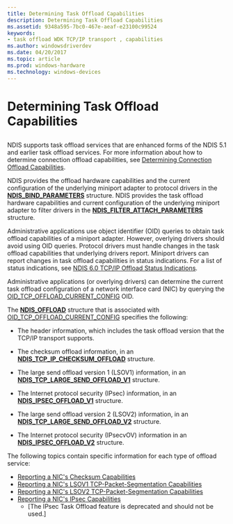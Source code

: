 ```yaml
---
title: Determining Task Offload Capabilities
description: Determining Task Offload Capabilities
ms.assetid: 9348a595-7bc0-467e-aeaf-e23100c99524
keywords:
- task offload WDK TCP/IP transport , capabilities
ms.author: windowsdriverdev
ms.date: 04/20/2017
ms.topic: article
ms.prod: windows-hardware
ms.technology: windows-devices
---
```


# Determining Task Offload Capabilities


## <a href="" id="ddk-determining-task-offload-capabilities-ng"></a>


NDIS supports task offload services that are enhanced forms of the NDIS 5.1 and earlier task offload services. For more information about how to determine connection offload capabilities, see [Determining Connection Offload Capabilities](determining-connection-offload-capabilities.md).

NDIS provides the offload hardware capabilities and the current configuration of the underlying miniport adapter to protocol drivers in the [**NDIS\_BIND\_PARAMETERS**](https://msdn.microsoft.com/library/windows/hardware/ff564832) structure. NDIS provides the task offload hardware capabilities and current configuration of the underlying miniport adapter to filter drivers in the [**NDIS\_FILTER\_ATTACH\_PARAMETERS**](https://msdn.microsoft.com/library/windows/hardware/ff565481) structure.

Administrative applications use object identifier (OID) queries to obtain task offload capabilities of a miniport adapter. However, overlying drivers should avoid using OID queries. Protocol drivers must handle changes in the task offload capabilities that underlying drivers report. Miniport drivers can report changes in task offload capabilities in status indications. For a list of status indications, see [NDIS 6.0 TCP/IP Offload Status Indications](https://msdn.microsoft.com/library/windows/hardware/ff567880).

Administrative applications (or overlying drivers) can determine the current task offload configuration of a network interface card (NIC) by querying the [OID\_TCP\_OFFLOAD\_CURRENT\_CONFIG](https://msdn.microsoft.com/library/windows/hardware/ff569805) OID.

The [**NDIS\_OFFLOAD**](https://msdn.microsoft.com/library/windows/hardware/ff566599) structure that is associated with [OID\_TCP\_OFFLOAD\_CURRENT\_CONFIG](https://msdn.microsoft.com/library/windows/hardware/ff569805) specifies the following:

-   The header information, which includes the task offload version that the TCP/IP transport supports.

-   The checksum offload information, in an [**NDIS\_TCP\_IP\_CHECKSUM\_OFFLOAD**](https://msdn.microsoft.com/library/windows/hardware/ff567878) structure.

-   The large send offload version 1 (LSOV1) information, in an [**NDIS\_TCP\_LARGE\_SEND\_OFFLOAD\_V1**](https://msdn.microsoft.com/library/windows/hardware/ff567883) structure.

-   The Internet protocol security (IPsec) information, in an [**NDIS\_IPSEC\_OFFLOAD\_V1**](https://msdn.microsoft.com/library/windows/hardware/ff565796) structure.

-   The large send offload version 2 (LSOV2) information, in an [**NDIS\_TCP\_LARGE\_SEND\_OFFLOAD\_V2**](https://msdn.microsoft.com/library/windows/hardware/ff567884) structure.

-   The Internet protocol security (IPsecvOV) information in an [**NDIS\_IPSEC\_OFFLOAD\_V2**](https://msdn.microsoft.com/library/windows/hardware/ff565808) structure.

The following topics contain specific information for each type of offload service:

-   [Reporting a NIC's Checksum Capabilities](reporting-a-nic-s-checksum-capabilities.md)
-   [Reporting a NIC's LSOV1 TCP-Packet-Segmentation Capabilities](reporting-a-nic-s-lsov1-tcp-packet-segmentation-capabilities.md)
-   [Reporting a NIC's LSOV2 TCP-Packet-Segmentation Capabilities](reporting-a-nic-s-lsov2-tcp-packet-segmentation-capabilities.md)
-   [Reporting a NIC's IPsec Capabilities](reporting-a-nic-s-ipsec-capabilities.md)
    - \[The IPsec Task Offload feature is deprecated and should not be used.\]

 

 





